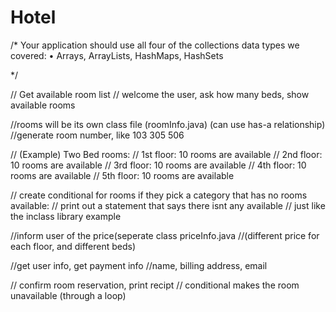 # Hotel

/* Your application should use all four of the collections data types we covered: • Arrays, ArrayLists, HashMaps, HashSets

*/

// Get available room list // welcome the user, ask how many beds, show available rooms

//rooms will be its own class file (roomInfo.java) (can use has-a relationship) //generate room number, like 103 305 506

// (Example) Two Bed rooms: // 1st floor: 10 rooms are available // 2nd floor: 10 rooms are available // 3rd floor: 10 rooms are available // 4th floor: 10 rooms are available // 5th floor: 10 rooms are available

// create conditional for rooms if they pick a category that has no rooms available: // print out a statement that says there isnt any available // just like the inclass library example

//inform user of the price(seperate class priceInfo.java //(different price for each floor, and different beds)

//get user info, get payment info //name, billing address, email

// confirm room reservation, print recipt // conditional makes the room unavailable (through a loop)
